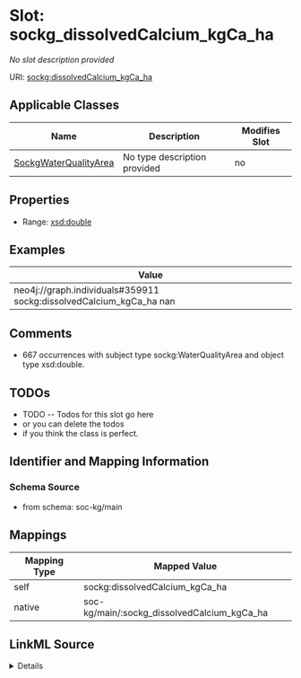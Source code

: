 

# Slot: sockg_dissolvedCalcium_kgCa_ha


_No slot description provided_





URI: [sockg:dissolvedCalcium_kgCa_ha](http://www.semanticweb.org/sockg/ontologies/2024/0/soil-carbon-ontology/dissolvedCalcium_kgCa_ha)



<!-- no inheritance hierarchy -->





## Applicable Classes

| Name | Description | Modifies Slot |
| --- | --- | --- |
| [SockgWaterQualityArea](../classes/SockgWaterQualityArea.md) | No type description provided |  no  |







## Properties

* Range: [xsd:double](http://www.w3.org/2001/XMLSchema#double)






## Examples

| Value |
| --- |
| neo4j://graph.individuals#359911 sockg:dissolvedCalcium_kgCa_ha nan |

## Comments

* 667 occurrences with subject type sockg:WaterQualityArea and object type xsd:double.

## TODOs

* TODO -- Todos for this slot go here
* or you can delete the todos
* if you think the class is perfect.

## Identifier and Mapping Information







### Schema Source


* from schema: soc-kg/main




## Mappings

| Mapping Type | Mapped Value |
| ---  | ---  |
| self | sockg:dissolvedCalcium_kgCa_ha |
| native | soc-kg/main/:sockg_dissolvedCalcium_kgCa_ha |




## LinkML Source

<details>
```yaml
name: sockg_dissolvedCalcium_kgCa_ha
description: No slot description provided
todos:
- TODO -- Todos for this slot go here
- or you can delete the todos
- if you think the class is perfect.
comments:
- 667 occurrences with subject type sockg:WaterQualityArea and object type xsd:double.
examples:
- value: neo4j://graph.individuals#359911 sockg:dissolvedCalcium_kgCa_ha nan
from_schema: soc-kg/main
rank: 1000
slot_uri: sockg:dissolvedCalcium_kgCa_ha
alias: sockg_dissolvedCalcium_kgCa_ha
domain_of:
- sockg_WaterQualityArea
range: double

```
</details>